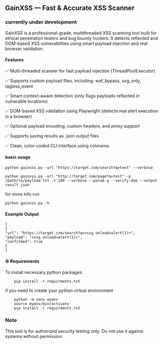 ## GainXSS — Fast & Accurate XSS Scanner

### currently under development

GainXSS is a professional-grade, multithreaded XSS scanning tool built for ethical penetration testers and bug bounty hunters. It detects reflected and DOM-based XSS vulnerabilities using smart payload injection and real browser validation.

#### Features

✅ Multi-threaded scanner for fast payload injection (ThreadPoolExecutor)

✅ Supports custom payload files, including: waf_bypass, svg_only, tagless_event

✅ Smart context-aware detection (only flags payloads reflected in vulnerable locations)

✅ DOM-based XSS validation using Playwright (detects real alert execution in a browser)

✅ Optional payload encoding, custom headers, and proxy support

✅ Supports saving results as .json output files

✅ Clean, color-coded CLI interface using colorama

#### basic usage

    python gainxss.py -url "https://target.com/search?q=test" --verbose

    python gainxss.py -url "http://target.com/page?q=test" -p /path/to/payload.txt -t 100 --verbose --param q --verify-dom --output result.json

for more info run

    python gainxss.py -h

#### Example Output

    [
    {
    "url": "https://target.com/search?q=<svg onload=alert(1)>",
    "payload": "<svg onload=alert(1)>",
    "confirmed": true
    }
    ]

#### ⚙️ Requirements

To install necessary python packages

        pip install -r requirments.txt

if you need to create your python virtual environment

        python -m venv myenv
        source myenv/bin/activate
        pip install -r requirments.txt

### Note

This tool is for authorized security testing only. Do not use it against systems without permission.
